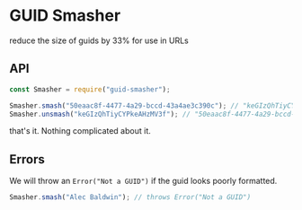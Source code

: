 # GUID Smasher

reduce the size of guids by 33% for use in URLs

## API

```javascript
const Smasher = require("guid-smasher");

Smasher.smash("50eaac8f-4477-4a29-bccd-43a4ae3c390c"); // "keGIzQhTiyCYPkeAHzMV3f"
Smasher.unsmash("keGIzQhTiyCYPkeAHzMV3f"); // "50eaac8f-4477-4a29-bccd-43a4ae3c390c"
```

that's it. Nothing complicated about it.

## Errors

We will throw an `Error("Not a GUID")` if the guid looks poorly formatted.

```javascript
Smasher.smash("Alec Baldwin"); // throws Error("Not a GUID")
```
